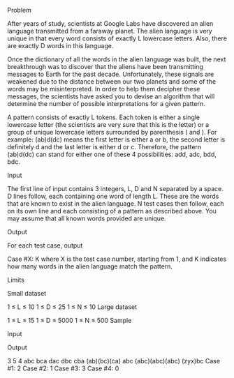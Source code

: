 Problem

After years of study, scientists at Google Labs have discovered an alien language transmitted from a faraway planet. The alien language is very unique in that every word consists of exactly L lowercase letters. Also, there are exactly D words in this language.

Once the dictionary of all the words in the alien language was built, the next breakthrough was to discover that the aliens have been transmitting messages to Earth for the past decade. Unfortunately, these signals are weakened due to the distance between our two planets and some of the words may be misinterpreted. In order to help them decipher these messages, the scientists have asked you to devise an algorithm that will determine the number of possible interpretations for a given pattern.

A pattern consists of exactly L tokens. Each token is either a single lowercase letter (the scientists are very sure that this is the letter) or a group of unique lowercase letters surrounded by parenthesis ( and ). For example: (ab)d(dc) means the first letter is either a or b, the second letter is definitely d and the last letter is either d or c. Therefore, the pattern (ab)d(dc) can stand for either one of these 4 possibilities: add, adc, bdd, bdc.

Input

The first line of input contains 3 integers, L, D and N separated by a space. D lines follow, each containing one word of length L. These are the words that are known to exist in the alien language. N test cases then follow, each on its own line and each consisting of a pattern as described above. You may assume that all known words provided are unique.

Output

For each test case, output

Case #X: K
where X is the test case number, starting from 1, and K indicates how many words in the alien language match the pattern.

Limits

Small dataset

1 ≤ L ≤ 10
1 ≤ D ≤ 25
1 ≤ N ≤ 10
Large dataset

1 ≤ L ≤ 15
1 ≤ D ≤ 5000
1 ≤ N ≤ 500
Sample


Input 
 	
Output 
 
3 5 4
abc
bca
dac
dbc
cba
(ab)(bc)(ca)
abc
(abc)(abc)(abc)
(zyx)bc
Case #1: 2
Case #2: 1
Case #3: 3
Case #4: 0

